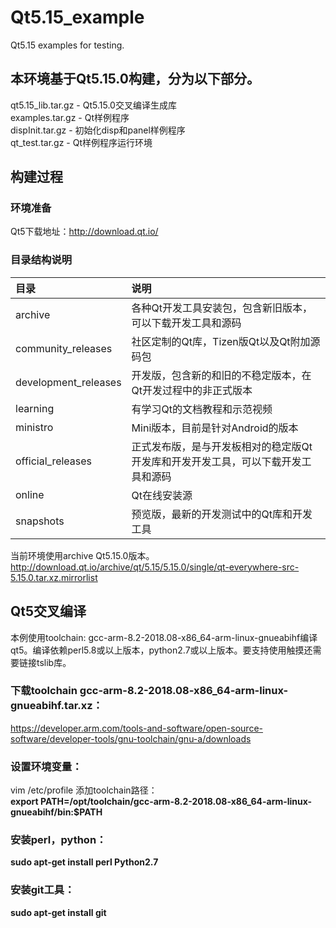 # Qt5.15_example
Qt5.15 examples for testing.

## 本环境基于Qt5.15.0构建，分为以下部分。
qt5.15_lib.tar.gz - Qt5.15.0交叉编译生成库  
examples.tar.gz   - Qt样例程序  
dispInit.tar.gz	  - 初始化disp和panel样例程序  
qt_test.tar.gz	  - Qt样例程序运行环境  

## 构建过程  
### 环境准备
Qt5下载地址：<http://download.qt.io/>

### 目录结构说明
| 目录 | 说明 |  
| :---- | :---- |  
| archive | 各种Qt开发工具安装包，包含新旧版本，可以下载开发工具和源码 |  
| community_releases | 社区定制的Qt库，Tizen版Qt以及Qt附加源码包 |
| development_releases | 开发版，包含新的和旧的不稳定版本，在Qt开发过程中的非正式版本 |
| learning | 有学习Qt的文档教程和示范视频 |
| ministro | Mini版本，目前是针对Android的版本 |
| official_releases | 正式发布版，是与开发板相对的稳定版Qt开发库和开发开发工具，可以下载开发工具和源码 |
| online | Qt在线安装源 |
| snapshots | 预览版，最新的开发测试中的Qt库和开发工具 |

当前环境使用archive Qt5.15.0版本。
<http://download.qt.io/archive/qt/5.15/5.15.0/single/qt-everywhere-src-5.15.0.tar.xz.mirrorlist>

## Qt5交叉编译
本例使用toolchain: gcc-arm-8.2-2018.08-x86_64-arm-linux-gnueabihf编译qt5。编译依赖perl5.8或以上版本，python2.7或以上版本。要支持使用触摸还需要链接tslib库。  
### 下载toolchain gcc-arm-8.2-2018.08-x86_64-arm-linux-gnueabihf.tar.xz：  
<https://developer.arm.com/tools-and-software/open-source-software/developer-tools/gnu-toolchain/gnu-a/downloads>  

### 设置环境变量：  
vim /etc/profile 添加toolchain路径：  
**export PATH=/opt/toolchain/gcc-arm-8.2-2018.08-x86_64-arm-linux-gnueabihf/bin:$PATH**

### 安装perl，python：
**sudo apt-get install perl Python2.7**

### 安装git工具：
**sudo apt-get install git**
